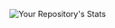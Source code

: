 
![Your Repository's Stats](https://github-readme-stats.vercel.app/api?username=FlavioPatti&show_icons=true)
